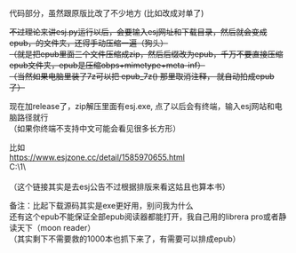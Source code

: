 代码部分，虽然跟原版比改了不少地方 (比如改成对单了)<br>

~~不过理论来讲esj.py运行以后，会要输入esj网址和下载目录，然后就会变成epub，的文件夹，还得手动压缩一遍（狗头）~~<br>
~~（就是把epub里面三个文件压缩成zip，然后后缀改为epub，千万不要直接压缩epub文件夹，epub是压缩obps+mimetype+meta-inf）~~<br>
~~（当然如果电脑里装了7z可以把 epub_7z() 那里取消注释， 就自动拍成epub了）~~<br>

现在加release了，zip解压里面有esj.exe, 点了以后会有终端，输入esj网站和电脑路径就行<br>
（如果你终端不支持中文可能会看见很多长方形）

比如<br>
https://www.esjzone.cc/detail/1585970655.html<br>
C:\1\ <br>
<br>
（这个链接其实是去esj公告不过根据排版来看这姑且也算本书）<br>

备注：比起下载源码其实是exe更好用，别问我为什么<br>
还有这个epub不能保证全部epub阅读器都能打开，我自己用的librera pro或者静读天下（moon reader）<br>
（其实剩下不需要救的1000本也抓下来了，有需要可以排成epub）
